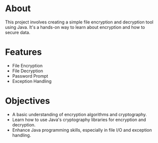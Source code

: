 # About
This project involves creating a simple file encryption and decryption tool using Java. It's a hands-on way to learn about encryption and how to secure data.

# Features
- File Encryption
- File Decryption
- Password Prompt
- Exception Handling

# Objectives
- A basic understanding of encryption algorithms and cryptography.
- Learn how to use Java's cryptography libraries for encryption and decryption.
- Enhance Java programming skills, especially in file I/O and exception handling.
